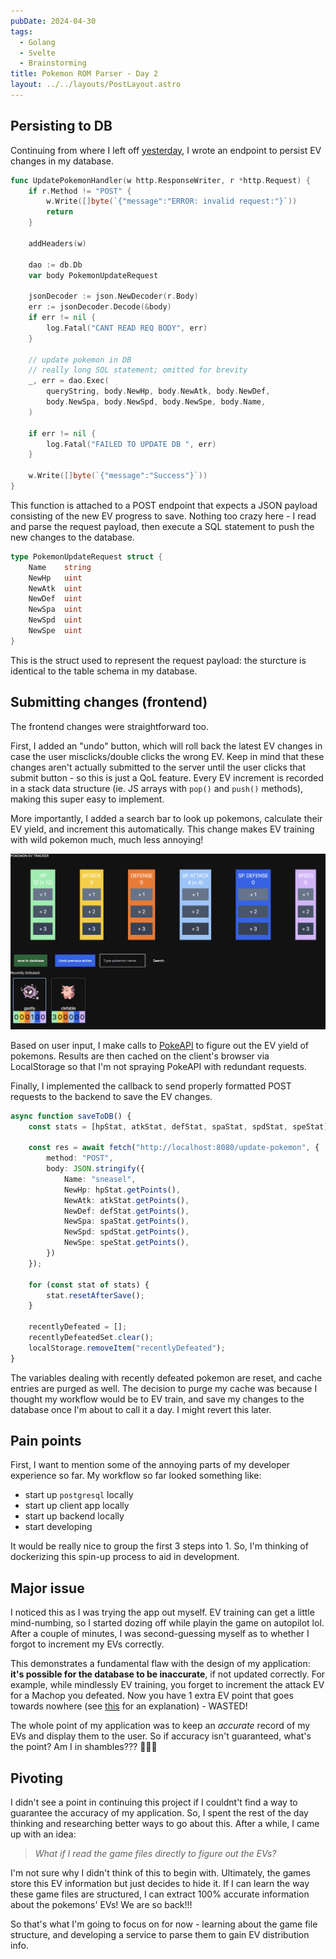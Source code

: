 ```yaml
---
pubDate: 2024-04-30
tags:
  - Golang
  - Svelte
  - Brainstorming
title: Pokemon ROM Parser - Day 2
layout: ../../layouts/PostLayout.astro
---
```


## Persisting to DB
Continuing from where I left off [yesterday](/posts/pokemon-rom-1), I wrote an endpoint to persist EV changes in my database. 

```go
func UpdatePokemonHandler(w http.ResponseWriter, r *http.Request) {
	if r.Method != "POST" {
		w.Write([]byte(`{"message":"ERROR: invalid request:"}`))
		return
	}

	addHeaders(w)

	dao := db.Db
	var body PokemonUpdateRequest

	jsonDecoder := json.NewDecoder(r.Body)
	err := jsonDecoder.Decode(&body)
	if err != nil {
		log.Fatal("CANT READ REQ BODY", err)
	}

	// update pokemon in DB
	// really long SQL statement; omitted for brevity
	_, err = dao.Exec(
		queryString, body.NewHp, body.NewAtk, body.NewDef,
		body.NewSpa, body.NewSpd, body.NewSpe, body.Name,
	)

	if err != nil {
		log.Fatal("FAILED TO UPDATE DB ", err)
	}

	w.Write([]byte(`{"message":"Success"}`))
}
```

This function is attached to a POST endpoint that expects a JSON payload consisting of the new EV progress to save. Nothing too crazy here - I read and parse the request payload, then execute a SQL statement to push the new changes to the database. 

```go
type PokemonUpdateRequest struct {
	Name	string
	NewHp	uint
	NewAtk	uint
	NewDef	uint
	NewSpa	uint
	NewSpd	uint
	NewSpe	uint
}
```

This is the struct used to represent the request payload: the sturcture is identical to the table schema in my database.

## Submitting changes (frontend)
The frontend changes were straightforward too.

First, I added an "undo" button, which will roll back the latest EV changes in case the user misclicks/double clicks the wrong EV. Keep in mind that these changes aren't actually submitted to the server until the user clicks that submit button - so this is just a QoL feature. Every EV increment is recorded in a stack data structure (ie. JS arrays with `pop()` and `push()` methods), making this super easy to implement. 

More importantly, I added a search bar to look up pokemons, calculate their EV yield, and increment this automatically. This change makes EV training with wild pokemon much, much less annoying!

![frontend screenshot](../../images/posts/day2-frontend.png)

Based on user input, I make calls to [PokeAPI](https://pokeapi.co/) to figure out the EV yield of pokemons. Results are then cached on the client's browser via LocalStorage so that I'm not spraying PokeAPI with redundant requests.

Finally, I implemented the callback to send properly formatted POST requests to the backend to save the EV changes. 

```ts
async function saveToDB() {
	const stats = [hpStat, atkStat, defStat, spaStat, spdStat, speStat];

	const res = await fetch("http://localhost:8080/update-pokemon", {
		method: "POST",
		body: JSON.stringify({
			Name: "sneasel",
			NewHp: hpStat.getPoints(),
			NewAtk: atkStat.getPoints(),
			NewDef: defStat.getPoints(),
			NewSpa: spaStat.getPoints(),
			NewSpd: spdStat.getPoints(),
			NewSpe: speStat.getPoints(),
		})
	});

	for (const stat of stats) {
		stat.resetAfterSave();
	}

	recentlyDefeated = [];
	recentlyDefeatedSet.clear();
	localStorage.removeItem("recentlyDefeated");
}
```

The variables dealing with recently defeated pokemon are reset, and cache entries are purged as well. The decision to purge my cache was because I thought my workflow would be to EV train, and save my changes to the database once I'm about to call it a day. I might revert this later.

## Pain points
First, I want to mention some of the annoying parts of my developer experience so far. My workflow so far looked something like:
- start up `postgresql` locally
- start up client app locally
- start up backend locally
- start developing

It would be really nice to group the first 3 steps into 1. So, I'm thinking of dockerizing this spin-up process to aid in development.

## Major issue
I noticed this as I was trying the app out myself. EV training can get a little mind-numbing, so I started dozing off while playin the game on autopilot lol. After a couple of minutes, I was second-guessing myself as to whether I forgot to increment my EVs correctly.

This demonstrates a fundamental flaw with the design of my application: **it's possible for the database to be inaccurate**, if not updated correctly. For example, while mindlessly EV training, you forget to increment the attack EV for a Machop you defeated. Now you have 1 extra EV point that goes towards nowhere (see [this](https://dgkimm.com/posts/pokemon-rom-0#:~:text=Keeping%20an%20accurate%20record%20of%20these%20EV%20points%20is%20extremely%20important%2C%20since%20every%204%20EV%20points%20to%20a%20stat%20will%20contribute%20to%20%2B1%20in%20that%20stat.) for an explanation) - WASTED!

The whole point of my application was to keep an *accurate* record of my EVs and display them to the user. So if accuracy isn't guaranteed, what's the point? Am I in shambles??? 🥺🥺🥺

## Pivoting
I didn't see a point in continuing this project if I couldnt't find a way to guarantee the accuracy of my application. So, I spent the rest of the day thinking and researching better ways to go about this. After a while, I came up with an idea:

> *What if I read the game files directly to figure out the EVs?*

I'm not sure why I didn't think of this to begin with. Ultimately, the games store this EV information but just decides to hide it. If I can learn the way these game files are structured, I can extract 100% accurate information about the pokemons' EVs! We are so back!!!

So that's what I'm going to focus on for now - learning about the game file structure, and developing a service to parse them to gain EV distribution info.